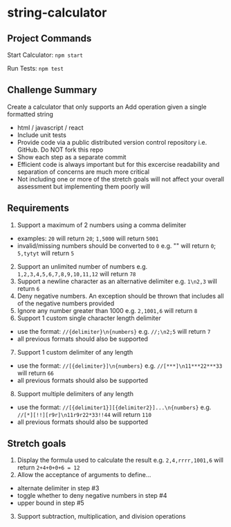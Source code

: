 # string-calculator

## Project Commands

Start Calculator: ```npm start```

Run Tests: ```npm test```

## Challenge Summary
Create a calculator that only supports an Add operation given a single formatted string

  * html / javascript / react
  * Include unit tests
  * Provide code via a public distributed version control repository i.e. GitHub. Do NOT fork this repo
  * Show each step as a separate commit
  * Efficient code is always important but for this excercise readability and separation of concerns are much more critical
  * Not including one or more of the stretch goals will not affect your overall assessment but implementing them poorly will

## Requirements
 1. Support a maximum of 2 numbers using a comma delimiter
   * examples: `20` will return `20`; `1,5000` will return `5001`
   * invalid/missing numbers should be converted to `0` e.g. "" will return `0`; `5,tytyt` will return `5`
 2. Support an unlimited number of numbers e.g. `1,2,3,4,5,6,7,8,9,10,11,12` will return `78`
 3. Support a newline character as an alternative delimiter e.g. `1\n2,3` will return `6`
 4. Deny negative numbers. An exception should be thrown that includes all of the negative numbers provided
 5. Ignore any number greater than 1000 e.g. `2,1001,6` will return `8`
 6. Support 1 custom single character length delimiter
   * use the format: `//{delimiter}\n{numbers}` e.g. `//;\n2;5` will return `7`
   * all previous formats should also be supported
 7. Support 1 custom delimiter of any length
   * use the format: `//[{delimiter}]\n{numbers}` e.g. `//[***]\n11***22***33` will return `66`
   * all previous formats should also be supported
 8. Support multiple delimiters of any length
   * use the format: `//[{delimiter1}][{delimiter2}]...\n{numbers}` e.g. `//[*][!!][r9r]\n11r9r22*33!!44` will return `110`
   * all previous formats should also be supported

## Stretch goals
 1. Display the formula used to calculate the result e.g. `2,4,rrrr,1001,6` will return `2+4+0+0+6 = 12`
 2. Allow the acceptance of arguments to define...
   * alternate delimiter in step #3
   * toggle whether to deny negative numbers in step #4
   * upper bound in step #5
 3. Support subtraction, multiplication, and division operations

